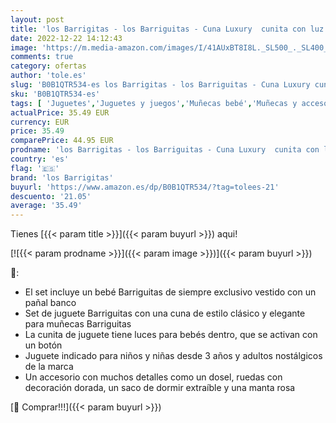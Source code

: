 ```yaml
---
layout: post
title: 'los Barrigitas - los Barriguitas - Cuna Luxury  cunita con luz para la casa de Las barriguitas clásicas de Siempre  Incluye una muñeca bebé barriguitas con ropita y un Saco de Dormir  Desde 3 años  Famosa  700017219 '
date: 2022-12-22 14:12:43
image: 'https://m.media-amazon.com/images/I/41AUxBT8I8L._SL500_._SL400_.jpg'
comments: true
category: ofertas
author: 'tole.es'
slug: 'B0B1QTR534-es los Barrigitas - los Barriguitas - Cuna Luxury cunita con...'
sku: 'B0B1QTR534-es'
tags: [ 'Juguetes','Juguetes y juegos','Muñecas bebé','Muñecas y accesorios','bebé','los barrigitas','🇪🇸', ]
actualPrice: 35.49 EUR
currency: EUR
price: 35.49
comparePrice: 44.95 EUR
prodname: 'los Barrigitas - los Barriguitas - Cuna Luxury  cunita con luz para la casa de Las barriguitas clásicas de Siempre  Incluye una muñeca bebé barriguitas con ropita y un Saco de Dormir  Desde 3 años  Famosa  700017219 '
country: 'es'
flag: '🇪🇸'
brand: 'los Barrigitas'
buyurl: 'https://www.amazon.es/dp/B0B1QTR534/?tag=tolees-21'
descuento: '21.05'
average: '35.49'
---
```


Tienes [{{< param title >}}]({{< param buyurl >}}) aqui!

[![{{< param prodname >}}]({{< param image >}})]({{< param buyurl >}})

🔎:

- El set incluye un bebé Barriguitas de siempre exclusivo vestido con un pañal banco
- Set de juguete Barriguitas con una cuna de estilo clásico y elegante para muñecas Barriguitas
- La cunita de juguete tiene luces para bebés dentro, que se activan con un botón
- Juguete indicado para niños y niñas desde 3 años y adultos nostálgicos de la marca
- Un accesorio con muchos detalles como un dosel, ruedas con decoración dorada, un saco de dormir extraíble y una manta rosa

[🛒 Comprar!!!]({{< param buyurl >}})
